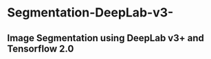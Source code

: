 # Segmentation-DeepLab-v3-
Image Segmentation using DeepLab v3+ and Tensorflow 2.0
------------------
